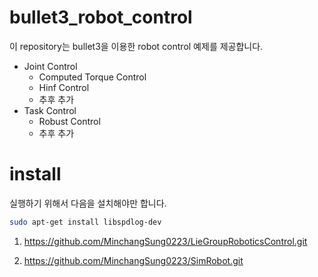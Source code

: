 # bullet3_robot_control
이 repository는 bullet3을 이용한 robot control 예제를 제공합니다.

- Joint Control
  - Computed Torque Control
  - Hinf Control
  - 추후 추가
- Task Control
  - Robust Control
  - 추후 추가


# install
실행하기 위해서 다음을 설치해야만 합니다.
```bash
sudo apt-get install libspdlog-dev
```
1. https://github.com/MinchangSung0223/LieGroupRoboticsControl.git

2. https://github.com/MinchangSung0223/SimRobot.git
